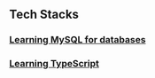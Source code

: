 ## Tech Stacks

### [Learning MySQL for databases](./Tech_Stacks/Learning_MySQL.md)
### [Learning TypeScript](./Tech_Stacks/Iframe.md)
